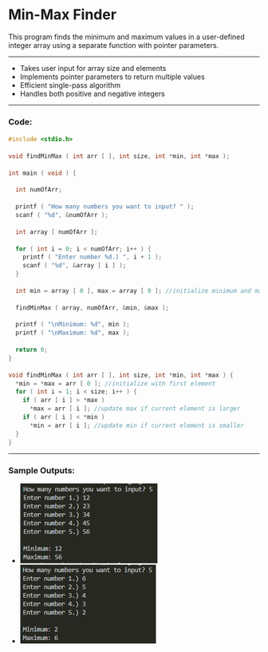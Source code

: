 # Min-Max Finder
This program finds the minimum and maximum values in a user-defined integer array using a separate function with pointer parameters.

---
-   Takes user input for array size and elements
-   Implements pointer parameters to return multiple values
-   Efficient single-pass algorithm
-   Handles both positive and negative integers

---
### Code:
```c
#include <stdio.h>

void findMinMax ( int arr [ ], int size, int *min, int *max );

int main ( void ) {

  int numOfArr;

  printf ( "How many numbers you want to input? " );
  scanf ( "%d", &numOfArr );

  int array [ numOfArr ];

  for ( int i = 0; i < numOfArr; i++ ) {
    printf ( "Enter number %d.) ", i + 1 );
    scanf ( "%d", &array [ i ] );
  }

  int min = array [ 0 ], max = array [ 0 ]; //initialize minimum and maximum

  findMinMax ( array, numOfArr, &min, &max );

  printf ( "\nMinimum: %d", min );
  printf ( "\nMaximum: %d", max );

  return 0;
}

void findMinMax ( int arr [ ], int size, int *min, int *max ) {
  *min = *max = arr [ 0 ]; //initialize with first element
  for ( int i = 1; i < size; i++ ) {
    if ( arr [ i ] > *max )
      *max = arr [ i ]; //update max if current element is larger
    if ( arr [ i ] < *min )
      *min = arr [ i ]; //update min if current element is smaller
  }
}
```

---

### Sample Outputs:
- ![sample output 1](https://github.com/zoreladrean/C-language-codes/blob/main/find_min_max_array/sampleOutput1.PNG)
- ![sample output 2](https://github.com/zoreladrean/C-language-codes/blob/main/find_min_max_array/sampleOutput2.PNG)